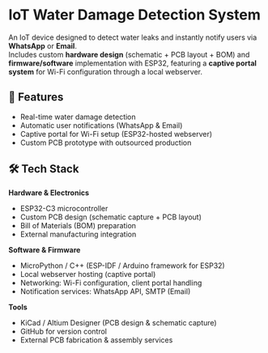 # IoT Water Damage Detection System

An IoT device designed to detect water leaks and instantly notify users via **WhatsApp** or **Email**.  
Includes custom **hardware design** (schematic + PCB layout + BOM) and **firmware/software** implementation with ESP32, featuring a **captive portal system** for Wi-Fi configuration through a local webserver.

## 🔧 Features
- Real-time water damage detection  
- Automatic user notifications (WhatsApp & Email)  
- Captive portal for Wi-Fi setup (ESP32-hosted webserver)  
- Custom PCB prototype with outsourced production  

## 🛠️ Tech Stack

**Hardware & Electronics**
- ESP32-C3 microcontroller  
- Custom PCB design (schematic capture + PCB layout)  
- Bill of Materials (BOM) preparation  
- External manufacturing integration  

**Software & Firmware**
- MicroPython / C++ (ESP-IDF / Arduino framework for ESP32)  
- Local webserver hosting (captive portal)  
- Networking: Wi-Fi configuration, client portal handling  
- Notification services: WhatsApp API, SMTP (Email)  

**Tools**
- KiCad / Altium Designer (PCB design & schematic capture)  
- GitHub for version control  
- External PCB fabrication & assembly services  
